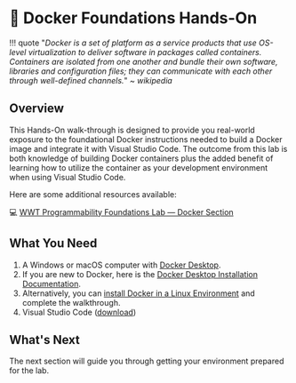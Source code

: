 # :whale: Docker Foundations Hands-On

!!! quote
    "*Docker is a set of platform as a service products that use OS-level virtualization to deliver software in packages called containers. Containers are isolated from one another and bundle their own software, libraries and configuration files; they can communicate with each other through well-defined channels.*"
    *~ wikipedia*

## Overview

This Hands-On walk-through is designed to provide you real-world exposure to the foundational Docker instructions needed to build a Docker image and integrate it with Visual Studio Code.  The outcome from this lab is both knowledge of building Docker containers plus the added benefit of learning how to utilize the container as your development environment when using Visual Studio Code.

Here are some additional resources available:

:computer: [WWT Programmability Foundations Lab — Docker Section](https://www.wwt.com/lab/programmability-foundations-lab " WWT Programmability Foundations - Version Control")

## What You Need

1. A Windows or macOS computer with [Docker Desktop](https://www.docker.com/products/docker-desktop).
2. If you are new to Docker, here is the [Docker Desktop Installation Documentation](https://docs.docker.com/desktop/).
3. Alternatively, you can [install Docker in a Linux Environment](https://docs.docker.com/engine/install/) and complete the walkthrough.
4. Visual Studio Code ([download](https://code.visualstudio.com/download))

## What's Next

The next section will guide you through getting your environment prepared for the lab.

